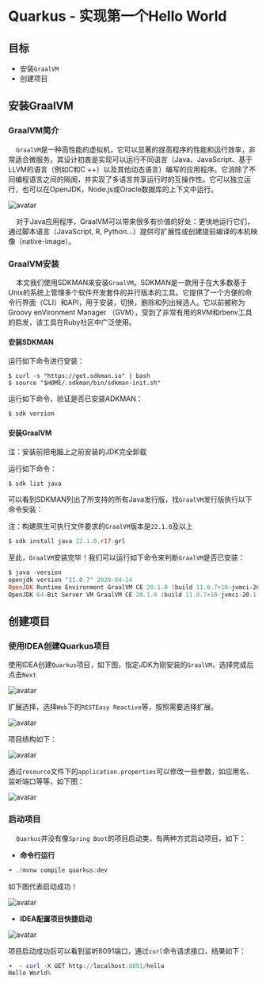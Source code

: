 # Quarkus - 实现第一个Hello World <!-- {docsify-ignore-all} -->

## 目标

- 安装`GraalVM`
- 创建项目

## 安装GraalVM

### GraalVM简介

&nbsp; &nbsp; `GraalVM`是一种高性能的虚拟机，它可以显著的提高程序的性能和运行效率，非常适合微服务。其设计初衷是实现可以运行不同语言（Java、JavaScript、基于LLVM的语言（例如C和C ++）以及其他动态语言）编写的应用程序。它消除了不同编程语言之间的隔阂，并实现了多语言共享运行时的互操作性。它可以独立运行，也可以在OpenJDK，Node.js或Oracle数据库的上下文中运行。

![avatar](../../_media/image/quarkus/1/graalvm.png)

&nbsp; &nbsp; 对于Java应用程序，GraalVM可以带来很多有价值的好处：更快地运行它们，通过脚本语言（JavaScript, R, Python…）提供可扩展性或创建提前编译的本机映像（native-image）。

### GraalVM安装

&nbsp; &nbsp; 本文我们使用SDKMAN来安装`GraalVM`。SDKMAN是一款用于在大多数基于Unix的系统上管理多个软件开发套件的并行版本的工具。它提供了一个方便的命令行界面（CLI）和API，用于安装，切换，删除和列出候选人。它以前被称为Groovy enVironment Manager （GVM），受到了非常有用的RVM和rbenv工具的启发，该工具在Ruby社区中广泛使用。

#### 安装SDKMAN

运行如下命令进行安装：

```shell
$ curl -s "https://get.sdkman.io" | bash
$ source "$HOME/.sdkman/bin/sdkman-init.sh"
```

运行如下命令，验证是否已安装ADKMAN：

```powershell
$ sdk version
```

#### 安装GraalVM

注：安装前把电脑上之前安装的JDK完全卸载

运行如下命令：

```shell
$ sdk list java
```

可以看到SDKMAN列出了所支持的所有Java发行版，找`GraalVM`发行版执行以下命令安装：

注：构建原生可执行文件要求的`GraalVM`版本是`22.1.0`及以上

```powershell
$ sdk install java 22.1.0.r17-grl
```

至此，`GraalVM`安装完毕！我们可以运行如下命令来判断`GraalVM`是否已安装：

```powershell
$ java -version
openjdk version "11.0.7" 2020-04-14
OpenJDK Runtime Environment GraalVM CE 20.1.0 (build 11.0.7+10-jvmci-20.1-b02)
OpenJDK 64-Bit Server VM GraalVM CE 20.1.0 (build 11.0.7+10-jvmci-20.1-b02, mixed mode, sharing)
```

## 创建项目

### 使用IDEA创建Quarkus项目

使用IDEA创建`Quarkus`项目，如下图，指定JDK为刚安装的`GraalVM`，选择完成后点击`Next`

![avatar](../../_media/image/quarkus/1/c-project.png)

扩展选择，选择`Web`下的`RESTEasy Reactive`等，按照需要选择扩展。

![avatar](../../_media/image/quarkus/1/c-project-1.png)

项目结构如下：

![avatar](../../_media/image/quarkus/1/project-structure.png)

通过`resource`文件下的`application.properties`可以修改一些参数，如应用名、监听端口等等，如下图：

![avatar](../../_media/image/quarkus/1/config.png)


### 启动项目

&nbsp; &nbsp; `Quarkus`并没有像`Spring Boot`的项目启动类，有两种方式启动项目，如下：

- **命令行运行**

```powershell
➜ ./mvnw compile quarkus:dev
```

如下图代表启动成功！

![avatar](../../_media/image/quarkus/1/startup-1.png)


- **IDEA配置项目快捷启动**


![avatar](../../_media/image/quarkus/1/startup-2.png)

项目启动成功后可以看到监听8091端口，通过`curl`命令请求接口，结果如下：


```powershell
➜  ~ curl -X GET http://localhost:8091/hello
Hello World%
```